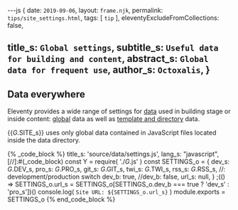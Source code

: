 ---js
{
  date:      `2019-09-06`,
  layout:    `frame.njk`,
  permalink: `tips/site_settings.html`,
  tags:      [ `tip` ],
  eleventyExcludeFromCollections: false,

  title_s:    `Global settings`,
  subtitle_s: `Useful data for building and content`,
  abstract_s: `Global data for frequent use`,
  author_s:   `Octoxalis`,
}
---
[comment]: # (======== Post ========)

## Data everywhere

Eleventy provides a wide range of settings for [data] used in building stage or inside content: [global] data as well as [template and directory] data.

{{_G_.SITE_s}} uses only global data contained in JavaScript files located inside the data directory.

{% _code_block %}
    title_s: 'source/data/settings.js',
    lang_s: "javascript",
[//]:#(_code_block)
const Y = require( './_G_.js' )
const SETTINGS_o =
{
  dev_s: _G_.DEV_s,
  pro_s: _G_.PRO_s,
  git_s: _G_.GIT_s,
  twi_s: _G_.TWI_s,
  rss_s: _G_.RSS_s,
  //: development/production switch
  dev_b: true,
  //dev_b: false,
  url_s: null,
}
;(() => SETTINGS_o.url_s = SETTINGS_o[SETTINGS_o.dev_b === true ? 'dev_s' : 'pro_s'])()
console.log( `Site URL: ${SETTINGS_o.url_s}` )
module.exports = SETTINGS_o
{% end_code_block %}

[comment]: # (======== Links ========)

[data]: https://www.11ty.io/docs/data/
[global]: https://www.11ty.io/docs/data-global/
[template and directory]: https://www.11ty.io/docs/data-template-dir/
